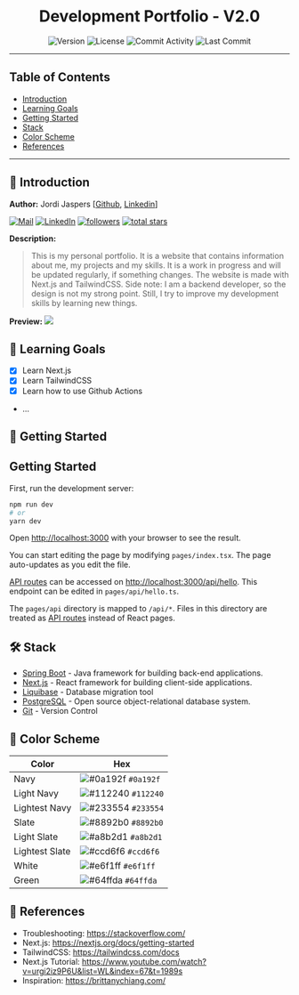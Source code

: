 <h1 align="center">
  Development Portfolio - V2.0
</h1>
<p align="center">
    <img src="https://img.shields.io/github/package-json/v/Jordi-Jaspers/Portfolio-V2" alt="Version" >
    <img src="https://img.shields.io/github/license/Jordi-Jaspers/Portfolio-V2" alt="License" >
    <img src="https://img.shields.io/github/commit-activity/m/Jordi-Jaspers/Portfolio-V2" alt="Commit Activity" >
    <img src="https://img.shields.io/github/last-commit/Jordi-Jaspers/Portfolio-V2" alt="Last Commit" >
</p>

---

## Table of Contents

- [Introduction](#introduction)
- [Learning Goals](#learning-goals)
- [Getting Started](#getting-started)
- [Stack](#stack)
- [Color Scheme](#color-scheme)
- [References](#references)

---

## 📝 Introduction

**Author:** Jordi
Jaspers [[Github](https://github.com/Jordi-Jaspers "Github Page"), [Linkedin](https://www.linkedin.com/in/jordi-jaspers/ "Linkedin Page")]
<p align="left">
      <a href="https://ie.linkedin.com/in/jordi-jaspers">
         <img alt="Mail" title="Connect via email" src="https://img.shields.io/badge/Gmail-D14836?style=for-the-badge&logo=gmail&logoColor=white"/></a>
      <a href="https://ie.linkedin.com/in/jordi-jaspers">
         <img alt="LinkedIn" title="Connect on LinkedIn" src="https://img.shields.io/badge/LinkedIn-0077B5?style=for-the-badge&logo=linkedin&logoColor=white"/></a>
      <a href="https://github.com/Jordi-Jaspers?tab=followers">
         <img alt="followers" title="Follow me on Github" src="https://custom-icon-badges.demolab.com/github/followers/Jordi-Jaspers?color=236ad3&labelColor=1155ba&style=for-the-badge&logo=person-add&label=Follow&logoColor=white"/></a>
      <a href="https://github.com/Jordi-Jaspers?tab=repositories&sort=stargazers">
         <img alt="total stars" title="Total stars on GitHub" src="https://custom-icon-badges.demolab.com/github/stars/Jordi-Jaspers?color=55960c&style=for-the-badge&labelColor=488207&logo=star"/></a>
   </p>

**Description:**

> This is my personal portfolio. It is a website that contains information about me, my projects and my skills. It is a work in progress and
> will be updated regularly, if something changes. The website is made with Next.js and TailwindCSS. Side note: I am a backend developer, so
> the design is not my strong point. Still, I try to improve my development skills by learning new things.

**Preview:**
![](https://raw.githubusercontent.com/Jordi-Jaspers/Portfolio-V2/master/src/images/demo.png)

## 📝 Learning Goals <a name = "learning-goals"></a>

- [x] Learn Next.js
- [x] Learn TailwindCSS
- [x] Learn how to use Github Actions
- ...

## 🏁 Getting Started <a name = "getting-started"></a>
## Getting Started

First, run the development server:

```bash
npm run dev
# or
yarn dev
```

Open [http://localhost:3000](http://localhost:3000) with your browser to see the result.

You can start editing the page by modifying `pages/index.tsx`. The page auto-updates as you edit the file.

[API routes](https://nextjs.org/docs/api-routes/introduction) can be accessed on [http://localhost:3000/api/hello](http://localhost:3000/api/hello). This endpoint can be edited in `pages/api/hello.ts`.

The `pages/api` directory is mapped to `/api/*`. Files in this directory are treated as [API routes](https://nextjs.org/docs/api-routes/introduction) instead of React pages.

## 🛠️ Stack <a name = "stack"></a>

- [Spring Boot](https://spring.io/projects/spring-boot) - Java framework for building back-end applications.
- [Next.js](https://nextjs.org/) - React framework for building client-side applications.
- [Liquibase](https://www.liquibase.org/) - Database migration tool
- [PostgreSQL](https://www.postgresql.org/) - Open source object-relational database system.
- [Git](https://git-scm.com/) - Version Control

## 🎨 Color Scheme <a name = "color-scheme"></a>

| Color          | Hex                                                                |
| -------------- | ------------------------------------------------------------------ |
| Navy           | ![#0a192f](https://via.placeholder.com/10/0a192f?text=+) `#0a192f` |
| Light Navy     | ![#112240](https://via.placeholder.com/10/0a192f?text=+) `#112240` |
| Lightest Navy  | ![#233554](https://via.placeholder.com/10/303C55?text=+) `#233554` |
| Slate          | ![#8892b0](https://via.placeholder.com/10/8892b0?text=+) `#8892b0` |
| Light Slate    | ![#a8b2d1](https://via.placeholder.com/10/a8b2d1?text=+) `#a8b2d1` |
| Lightest Slate | ![#ccd6f6](https://via.placeholder.com/10/ccd6f6?text=+) `#ccd6f6` |
| White          | ![#e6f1ff](https://via.placeholder.com/10/e6f1ff?text=+) `#e6f1ff` |
| Green          | ![#64ffda](https://via.placeholder.com/10/64ffda?text=+) `#64ffda` |

## 🚀 References <a name = "references"></a>

* Troubleshooting: <https://stackoverflow.com/>
* Next.js: <https://nextjs.org/docs/getting-started>
* TailwindCSS: <https://tailwindcss.com/docs>
* Next.js Tutorial: <https://www.youtube.com/watch?v=urgi2iz9P6U&list=WL&index=67&t=1989s>
* Inspiration: <https://brittanychiang.com/>
